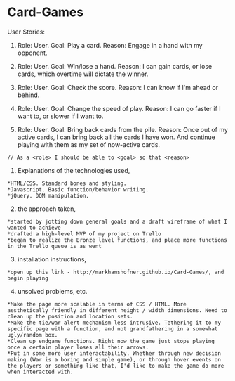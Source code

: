# Card-Games
User Stories:

1. Role: User.
Goal: Play a card.
Reason: Engage in a hand with my opponent.

2. Role: User.
Goal: Win/lose a hand.
Reason: I can gain cards, or lose cards, which overtime will dictate the winner.

3. Role: User.
Goal: Check the score.
Reason: I can know if I'm ahead or behind.

4. Role: User.
Goal: Change the speed of play.
Reason: I can go faster if I want to, or slower if I want to.

5. Role: User.
Goal: Bring back cards from the pile.
Reason: Once out of my active cards, I can bring back all the cards I have won. And continue playing with them as my set of now-active cards.

```
// As a <role> I should be able to <goal> so that <reason>
```


1. Explanations of the technologies used,
```
*HTML/CSS. Standard bones and styling.
*Javascript. Basic function/behavior writing.
*jQuery. DOM manipulation.
```

2. the approach taken,
```
*started by jotting down general goals and a draft wireframe of what I wanted to achieve
*drafted a high-level MVP of my project on Trello
*began to realize the Bronze level functions, and place more functions in the Trello queue is as went
```

3. installation instructions,
```
*open up this link - http://markhamshofner.github.io/Card-Games/, and begin playing
```

4. unsolved problems, etc.
```
*Make the page more scalable in terms of CSS / HTML. More aesthetically friendly in different height / width dimensions. Need to clean up the position and location sets.
*Make the tie/war alert mechanism less intrusive. Tethering it to my specific page with a function, and not grandfathering in a somewhat ugly/random box.
*Clean up endgame functions. Right now the game just stops playing once a certain player loses all their arrows.
*Put in some more user interactability. Whether through new decision making (War is a boring and simple game), or through hover events on the players or something like that, I'd like to make the game do more when interacted with.
```
